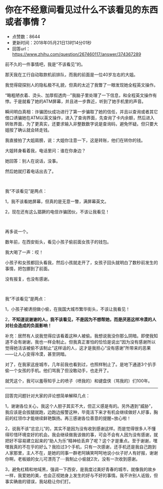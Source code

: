 # 你在不经意间看见过什么不该看见的东西或者事情？
- 点赞数：8644
- 更新时间：2018年05月21日13时14分01秒
- 回答url：https://www.zhihu.com/question/267460117/answer/374367289
<body>
 <p data-pid="Jm7sMBxA">前不久的一件事情吧，我是“不该看见”的。</p>
 <p data-pid="bDR7sz7z">那天我在工行自动取款机前排队，而我的前面是一位40岁左右的大姐。</p>
 <p data-pid="_awd6KhX">我觉得窥探别人的隐私极不礼貌，但真的太近了我瞥了一眼发现她全程英文操作。</p>
 <p data-pid="niPW-_yL">“略粗陋衣着、烫头、加厚假透肉···”我脑子里处理了一下信息，和全程英文操作有悖。于是就看了她的ATM屏幕，并且进一步靠近，听到了她手机里的声音。</p>
 <p data-pid="XI2-Yd8r">瞬间明白真相：诈骗团伙成功进行了第一步骗取了她的信任，并且以查询或者其它借口诱骗她在ATM以英文操作，进入了查询界面，先查询了卡内余额，然后进入转账界面，为了更真实，还要求输入非整数数字说是查询码，避免怀疑。但只要大姐按了确认就会转走钱。</p>
 <p data-pid="dVLxSVN-">我直接拍了大姐肩膀，说：大姐你注意一下，这是转账，他们在转你的钱。</p>
 <p data-pid="rsL4fCEJ">大姐转身看着我，电话里问：谁在你身边？</p>
 <p data-pid="vRLiPhJB">她回答：别人在说话，没事。</p>
 <p data-pid="LZDB_FYJ">然后她就打着电话出去了。</p>
 <p class="ztext-empty-paragraph"><br></p>
 <p data-pid="_btYKnB9">我“不该看见”是两点：</p>
 <p data-pid="xp0LXGpK">1，我不该看她屏幕，但真的是无意一瞥，满屏幕英文。</p>
 <p data-pid="ygDhFV5g">2，现在还有这么猖獗的电信诈骗团伙，不该让我看见！</p>
 <p class="ztext-empty-paragraph"><br></p>
 <p data-pid="D_mn5LMV">再多说一个。</p>
 <p data-pid="kHLm0WWz">数年前，在西安街头，看见小孩子偷前面女孩子的钱包。</p>
 <p data-pid="JU0EvQ2F">我大喝了一声：哎！</p>
 <p data-pid="shX2lVAl">小孩子和女孩都回头看我，然后小孩就走开了，女孩子回头就明白了数秒前发生的事情，把包挪到了前面。</p>
 <p data-pid="qVML9OhW">没有报复，也没有感谢。</p>
 <p class="ztext-empty-paragraph"><br></p>
 <p data-pid="9vMnfnCL">我“不该看见”是两点：</p>
 <p data-pid="fhG3TFby">1，小孩子被诱拐做小偷，在我国大城市繁华街头，不该让我看见！</p>
 <p data-pid="eP6LXFZX">2，<b>不知道说谢谢的人，我不该看见，不是因为不想帮她，而是厌恶这样冷漠的人对社会造成的负面影响！</b></p>
 <p data-pid="4c1Y2W58">补充：居然有人说我觉得应该看着这种人被偷。我想说我没你那么阴暗。即使我知道不会有谢谢，我也一样会制止。但我真正害怕的恰恰是说出“因为没有感谢所以觉得她活该被偷不该制止”这样话的人，这才是我担心“没有感谢”所带来的恶果——让人心变得冷漠，甚至阴暗。</p>
 <p data-pid="tEdv-COP">对了，在我家这座城市，几年前我也看到过，也照样制止了。是地下通道3个扒手偷一个女孩的手机。他们骂我了但没敢动手，也走开了。</p>
 <p data-pid="uIMlKL74">就凭这个，我可以羞辱知乎上的喷子（喷我的）和键盘侠（骂我的）们100年。</p>
 <hr>
 <p data-pid="T7MgtNYK">回答完问题针对大家的评论想简单解释几点：</p>
 <p data-pid="j12UjmLT">1，谢谢各位关心，我这个人胆子其实不大，但正义感是有的。另外遇到“威胁”，我应该是会拔腿就跑，边跑边报警这种，毕竟活下来才有机会继续做好人好事，胸前的红领巾才能继续鲜艳飘扬。再三感谢各位善意的提醒~放心啦！</p>
 <p data-pid="8eO1ZAI4">2，说我不该“忿忿儿”的，其实不是因为没有收到感谢这样。而是觉得很多人不懂得珍惜环境变好的机会。我会继续做我该做的事，可会不会有人因为没有感谢，就把好不容易建立起来的“助人为乐”精神给丢弃了呢？这个才是重点。至于谢谢，嘿嘿我真的不在乎的好么？我捡过3个手机，只有一次感谢，还手机还是我自己跑到人家那里，主人不在，是她的同事一群老阿姨笑呵呵地说小伙子好人有好报，谢谢你啊，老板娘的女儿可漂亮了····我制止小偷就2次，没有一次收到感谢。</p>
 <p data-pid="XroeAkDx">3，避免杠精和地域黑，强调一下西安，是我度过美好青春的城市，就像我的故乡一样，我爱她的美，也会正视她身上发生的好与不好的事情。我不许别人诋毁，但事实确凿的错误，我站稳让你们打。</p>
</body>